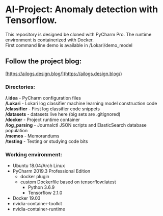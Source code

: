 # AI-Project: Anomaly detection with Tensorflow.

This repository is designed be cloned with PyCharm Pro. The runtime environment is containerized with Docker.  
First command line demo is available in /Lokari/demo_model

## Follow the project blog:
[https://ailogs.design.blog/](https://ailogs.design.blog/)  

### Directories:  
**/.idea** - PyCharm configuration files \
**/Lokari** - Lokari log classifier machine learning model construction code \
**/classifier** - First log classifier code snippets \
**/datasets** - datasets live here (big sets are .gitignored) \
**/docker** - Project runtime container \
**/log_parsing** - Journalctl JSON scripts and ElasticSearch database population \
**/memos** - Memorandums \
**/testing** - Testing or studying code bits

### Working environment:
* Ubuntu 18.04/Arch Linux
* PyCharm 2019.3 Professional Edition
  * docker plugin  
  * custom Dockerfile based on tensorflow:latest
    * Python 3.6.9
    * Tensorflow 2.1.0
* Docker 19.03  
* nvidia-container-toolkit 
* nvidia-container-runtime